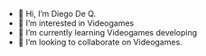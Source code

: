 - 👋 Hi, I’m Diego De Q.
- 👀 I’m interested in Videogames
- 🌱 I’m currently learning Videogames developing
- 💞️ I’m looking to collaborate on Videogames.
